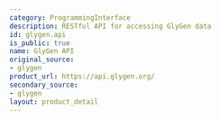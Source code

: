 ```yaml
---
category: ProgrammingInterface
description: RESTful API for accessing GlyGen data
id: glygen.api
is_public: true
name: GlyGen API
original_source:
- glygen
product_url: https://api.glygen.org/
secondary_source:
- glygen
layout: product_detail
---
```

